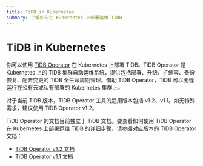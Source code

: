 ```yaml
---
title: TiDB in Kubernetes
summary: 了解如何在 Kubernetes 上部署运维 TiDB
---
```


# TiDB in Kubernetes

你可以使用 [TiDB Operator](https://github.com/pingcap/tidb-operator) 在 Kubernetes 上部署 TiDB。TiDB Operator 是 Kubernetes 上的 TiDB 集群自动运维系统，提供包括部署、升级、扩缩容、备份恢复、配置变更的 TiDB 全生命周期管理。借助 TiDB Operator，TiDB 可以无缝运行在公有云或私有部署的 Kubernetes 集群上。

对于当前 TiDB 版本，TiDB Operator 工具的适用版本包括 v1.2、v1.1。如无特殊需求，建议使用 TiDB Operator v1.2。

TiDB Operator 的文档目前独立于 TiDB 文档。要查看如何使用 TiDB Operator 在 Kubernetes 上部署运维 TiDB 的详细步骤，请参阅对应版本的 TiDB Operator 文档：

- [TiDB Operator v1.2 文档](https://docs.pingcap.com/zh/tidb-in-kubernetes/v1.2/)
- [TiDB Operator v1.1 文档](https://docs.pingcap.com/zh/tidb-in-kubernetes/v1.1/)